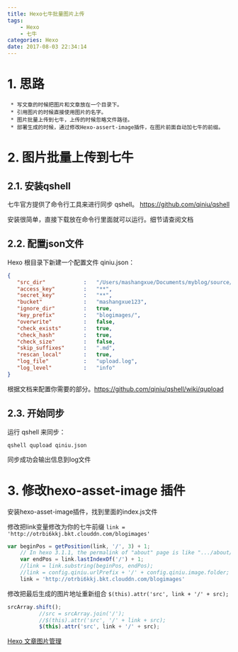 ```yaml
---
title: Hexo七牛批量图片上传
tags: 
    - Hexo
    - 七牛
categories: Hexo 
date: 2017-08-03 22:34:14
---
```


<!-- toc -->
<!-- more -->

# 1. 思路
     * 写文章的时候把图片和文章放在一个目录下。
     * 引用图片的时候直接使用图片的名字。
     * 图片批量上传到七牛，上传的时候忽略文件路径。
     * 部署生成的时候，通过修改Hexo-assert-image插件，在图片前面自动加七牛的前缀。

# 2. 图片批量上传到七牛

## 2.1. 安装qshell

七牛官方提供了命令行工具来进行同步 qshell。
https://github.com/qiniu/qshell

安装很简单，直接下载放在命令行里面就可以运行。细节请查阅文档

## 2.2. 配置json文件

Hexo 根目录下新建一个配置文件 qiniu.json：

```json
{
   "src_dir"            :   "/Users/mashangxue/Documents/myblog/source/_posts",
   "access_key"         :   "**",
   "secret_key"         :   "**",
   "bucket"             :   "mashangxue123",
   "ignore_dir"         :   true,
   "key_prefix"         :   "blogimages/",
   "overwrite"          :   false,
   "check_exists"       :   true,
   "check_hash"         :   true,
   "check_size"         :   false,
   "skip_suffixes"      :   ".md",
   "rescan_local"       :   true,
   "log_file"           :   "upload.log",
   "log_level"          :   "info"
}

```

根据文档来配置你需要的部分。https://github.com/qiniu/qshell/wiki/qupload

## 2.3. 开始同步

运行 qshell 来同步：
```
qshell qupload qiniu.json
```
同步成功会输出信息到log文件

# 3. 修改hexo-asset-image 插件

安装hexo-asset-image插件，找到里面的index.js文件

修改把link变量修改为你的七牛前缀
`link = 'http://otrbi6kkj.bkt.clouddn.com/blogimages'`

```js
var beginPos = getPosition(link, '/', 3) + 1;
	// In hexo 3.1.1, the permalink of "about" page is like ".../about/index.html".
	var endPos = link.lastIndexOf('/') + 1;
    //link = link.substring(beginPos, endPos);
    //link = config.qiniu.urlPrefix + '/' + config.qiniu.image.folder;
    link = 'http://otrbi6kkj.bkt.clouddn.com/blogimages'
```    

修改把最后生成的图片地址重新组合
`$(this).attr('src', link + '/' + src);`

```js
srcArray.shift();
          //src = srcArray.join('/');
          //$(this).attr('src', '/' + link + src);
          $(this).attr('src', link + '/' + src);
```



[Hexo 文章图片管理](https://rainylog.com/post/hexo-post-image-manage/)